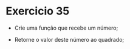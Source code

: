 # Exercicio 35

-   Crie uma função que recebe um número;

-   Retorne o valor deste número ao quadrado;
